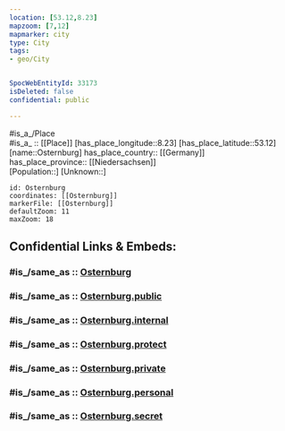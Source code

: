 ```yaml
---
location: [53.12,8.23] 
mapzoom: [7,12] 
mapmarker: city 
type: City
tags:
- geo/City


SpocWebEntityId: 33173
isDeleted: false
confidential: public

---
```

#is_a_/Place  
#is_a_ :: [[Place]] 
[has_place_longitude::8.23] 
[has_place_latitude::53.12] 
[name::Osternburg] 
has_place_country:: [[Germany]]  
has_place_province:: [[Niedersachsen]]  
[Population::] 
[Unknown::] 


```leaflet
id: Osternburg
coordinates: [[Osternburg]] 
markerFile: [[Osternburg]] 
defaultZoom: 11 
maxZoom: 18
```


## Confidential Links & Embeds: 

### #is_/same_as :: [Osternburg](/_Standards/Earth/Continent/Europe/Europe~Central/Germany/Germany~West/Niedersachsen/counties~Niedersachsen/Oldenburg~Nieders/cities~Oldenburg/Oldenburg-Nieders/boroughs~Oldenburg-N/Osternburg.md) 

### #is_/same_as :: [Osternburg.public](/_public/Earth/Continent/Europe/Europe~Central/Germany/Germany~West/Niedersachsen/counties~Niedersachsen/Oldenburg~Nieders/cities~Oldenburg/Oldenburg-Nieders/boroughs~Oldenburg-N/Osternburg.public.md) 

### #is_/same_as :: [Osternburg.internal](/_internal/Earth/Continent/Europe/Europe~Central/Germany/Germany~West/Niedersachsen/counties~Niedersachsen/Oldenburg~Nieders/cities~Oldenburg/Oldenburg-Nieders/boroughs~Oldenburg-N/Osternburg.internal.md) 

### #is_/same_as :: [Osternburg.protect](/_protect/Earth/Continent/Europe/Europe~Central/Germany/Germany~West/Niedersachsen/counties~Niedersachsen/Oldenburg~Nieders/cities~Oldenburg/Oldenburg-Nieders/boroughs~Oldenburg-N/Osternburg.protect.md) 

### #is_/same_as :: [Osternburg.private](/_private/Earth/Continent/Europe/Europe~Central/Germany/Germany~West/Niedersachsen/counties~Niedersachsen/Oldenburg~Nieders/cities~Oldenburg/Oldenburg-Nieders/boroughs~Oldenburg-N/Osternburg.private.md) 

### #is_/same_as :: [Osternburg.personal](/_personal/Earth/Continent/Europe/Europe~Central/Germany/Germany~West/Niedersachsen/counties~Niedersachsen/Oldenburg~Nieders/cities~Oldenburg/Oldenburg-Nieders/boroughs~Oldenburg-N/Osternburg.personal.md) 

### #is_/same_as :: [Osternburg.secret](/_secret/Earth/Continent/Europe/Europe~Central/Germany/Germany~West/Niedersachsen/counties~Niedersachsen/Oldenburg~Nieders/cities~Oldenburg/Oldenburg-Nieders/boroughs~Oldenburg-N/Osternburg.secret.md)

